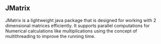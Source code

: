 ## JMatrix

JMatrix is a lightweight java package that is designed for working with 2 dimensional matrices efficiently. It supports parallel computations for Numerical calculations like multiplications using the concept of multithreading to improve the running time.
